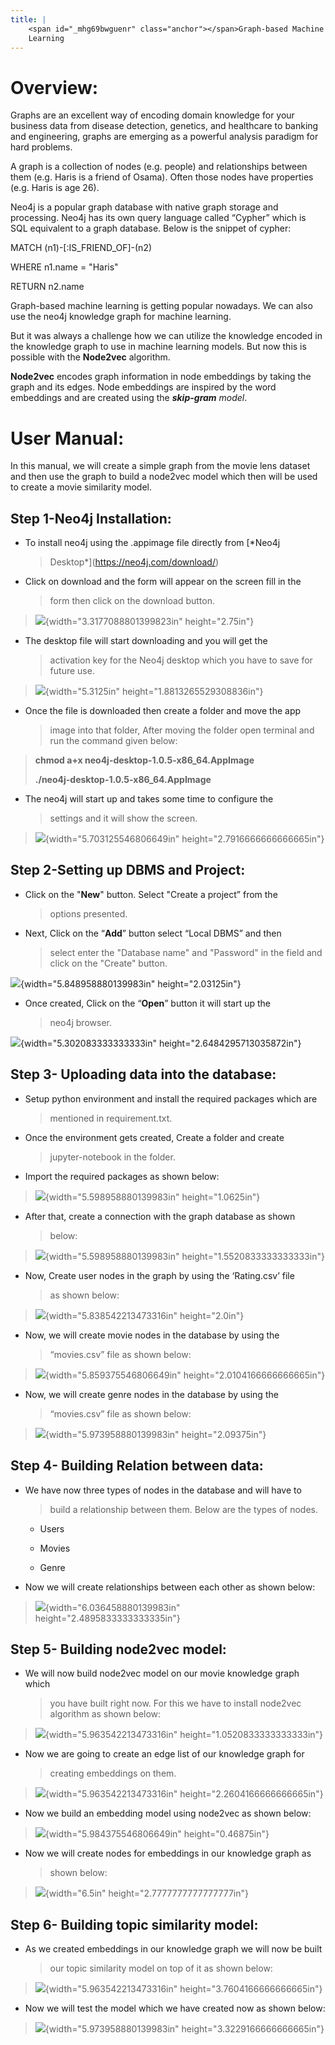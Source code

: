 ```yaml
---
title: |
    <span id="_mhg69bwguenr" class="anchor"></span>Graph-based Machine
    Learning
---
```


Overview:
=========

Graphs are an excellent way of encoding domain knowledge for your
business data from disease detection, genetics, and healthcare to
banking and engineering, graphs are emerging as a powerful analysis
paradigm for hard problems.

A graph is a collection of nodes (e.g. people) and relationships between
them (e.g. Haris is a friend of Osama). Often those nodes have
properties (e.g. Haris is age 26).

Neo4j is a popular graph database with native graph storage and
processing. Neo4j has its own query language called “Cypher” which is
SQL equivalent to a graph database. Below is the snippet of cypher:

MATCH (n1)-\[:IS\_FRIEND\_OF\]-(n2)

WHERE n1.name = "Haris"

RETURN n2.name

Graph-based machine learning is getting popular nowadays. We can also
use the neo4j knowledge graph for machine learning.

But it was always a challenge how we can utilize the knowledge encoded
in the knowledge graph to use in machine learning models. But now this
is possible with the **Node2vec** algorithm.

**Node2vec** encodes graph information in node embeddings by taking the
graph and its edges. Node embeddings are inspired by the word embeddings
and are created using the ***skip-gram** model*.

User Manual:
============

In this manual, we will create a simple graph from the movie lens
dataset and then use the graph to build a node2vec model which then will
be used to create a movie similarity model.

Step 1-Neo4j Installation:
--------------------------

-   To install neo4j using the .appimage file directly from [*Neo4j
    > Desktop*](https://neo4j.com/download/)

-   Click on download and the form will appear on the screen fill in the
    > form then click on the download button.

> ![](media/image7.png){width="3.3177088801399823in" height="2.75in"}

-   The desktop file will start downloading and you will get the
    > activation key for the Neo4j desktop which you have to save for
    > future use.

> ![](media/image14.png){width="5.3125in" height="1.8813265529308836in"}

-   Once the file is downloaded then create a folder and move the app
    > image into that folder, After moving the folder open terminal and
    > run the command given below:

> **chmod a+x neo4j-desktop-1.0.5-x86\_64.AppImage**
>
> **./neo4j-desktop-1.0.5-x86\_64.AppImage**

-   The neo4j will start up and takes some time to configure the
    > settings and it will show the screen.

> ![](media/image18.png){width="5.703125546806649in"
> height="2.7916666666666665in"}

Step 2-Setting up DBMS and Project:
-----------------------------------

-   Click on the "**New**" button. Select "Create a project” from the
    > options presented.

-   Next, Click on the “**Add**” button select “Local DBMS” and then
    > select enter the "Database name" and "Password" in the field and
    > click on the "Create" button.

![](media/image13.png){width="5.848958880139983in" height="2.03125in"}

-   Once created, Click on the “**Open**” button it will start up the
    > neo4j browser.

![](media/image16.png){width="5.302083333333333in"
height="2.6484295713035872in"}

Step 3- Uploading data into the database:
-----------------------------------------

-   Setup python environment and install the required packages which are
    > mentioned in requirement.txt.

-   Once the environment gets created, Create a folder and create
    > jupyter-notebook in the folder.

-   Import the required packages as shown below:

> ![](media/image10.png){width="5.598958880139983in" height="1.0625in"}

-   After that, create a connection with the graph database as shown
    > below:

> ![](media/image8.png){width="5.598958880139983in"
> height="1.5520833333333333in"}

-   Now, Create user nodes in the graph by using the ‘Rating.csv’ file
    > as shown below:

> ![](media/image9.png){width="5.838542213473316in" height="2.0in"}

-   Now, we will create movie nodes in the database by using the
    > “movies.csv” file as shown below:

> ![](media/image11.png){width="5.859375546806649in"
> height="2.0104166666666665in"}

-   Now, we will create genre nodes in the database by using the
    > “movies.csv” file as shown below:

> ![](media/image12.png){width="5.973958880139983in" height="2.09375in"}

Step 4- Building Relation between data:
---------------------------------------

-   We have now three types of nodes in the database and will have to
    > build a relationship between them. Below are the types of nodes.

    -   Users

    -   Movies

    -   Genre

-   Now we will create relationships between each other as shown below:

> ![](media/image6.png){width="6.036458880139983in"
> height="2.4895833333333335in"}

Step 5- Building node2vec model:
--------------------------------

-   We will now build node2vec model on our movie knowledge graph which
    > you have built right now. For this we have to install node2vec
    > algorithm as shown below:

> ![](media/image1.png){width="5.963542213473316in"
> height="1.0520833333333333in"}

-   Now we are going to create an edge list of our knowledge graph for
    > creating embeddings on them.

> ![](media/image3.png){width="5.963542213473316in"
> height="2.2604166666666665in"}

-   Now we build an embedding model using node2vec as shown below:

> ![](media/image2.png){width="5.984375546806649in" height="0.46875in"}

-   Now we will create nodes for embeddings in our knowledge graph as
    > shown below:

> ![](media/image4.png){width="6.5in" height="2.7777777777777777in"}

Step 6- Building topic similarity model:
----------------------------------------

-   As we created embeddings in our knowledge graph we will now be built
    > our topic similarity model on top of it as shown below:

> ![](media/image5.png){width="5.963542213473316in"
> height="3.7604166666666665in"}

-   Now we will test the model which we have created now as shown below:

> ![](media/image15.png){width="5.973958880139983in"
> height="3.3229166666666665in"}
